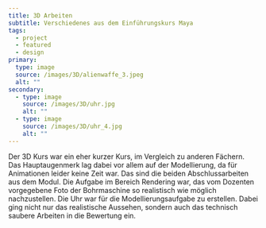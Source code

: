 ```yaml
---
title: 3D Arbeiten
subtitle: Verschiedenes aus dem Einführungskurs Maya
tags: 
  - project
  - featured
  - design
primary:
  type: image
  source: /images/3D/alienwaffe_3.jpeg
  alt: ""
secondary:
  - type: image
    source: /images/3D/uhr.jpg
    alt: ""
  - type: image
    source: /images/3D/uhr_4.jpg
    alt: ""
---
```

Der 3D Kurs war ein eher kurzer Kurs, im Vergleich zu anderen Fächern. Das Hauptaugenmerk lag dabei vor allem auf der Modellierung, da für Animationen leider keine Zeit war. Das sind die beiden Abschlussarbeiten aus dem Modul. Die Aufgabe im Bereich Rendering war, das vom Dozenten vorgegebene Foto der Bohrmaschine so realistisch wie möglich nachzustellen. Die Uhr war für die Modellierungsaufgabe zu erstellen. Dabei ging nicht nur das realistische Aussehen, sondern auch das technisch saubere Arbeiten in die Bewertung ein.